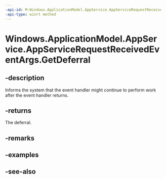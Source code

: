 ```yaml
---
-api-id: M:Windows.ApplicationModel.AppService.AppServiceRequestReceivedEventArgs.GetDeferral
-api-type: winrt method
---
```


<!-- Method syntax
public Windows.ApplicationModel.AppService.AppServiceDeferral GetDeferral()
-->

# Windows.ApplicationModel.AppService.AppServiceRequestReceivedEventArgs.GetDeferral

## -description
Informs the system that the event handler might continue to perform work after the event handler returns.

## -returns
The deferral.

## -remarks

## -examples

## -see-also
